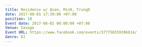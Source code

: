```yaml
---
title: Residence w/ Quan, Min8, TrungD
date: 2017-08-01 17:39:00 +07:00
position: 18
Event date: 2017-08-02 00:00:00 +07:00
Venue: Savage
Event URL: https://www.facebook.com/events/377750359306814/
Genre: DJ
---
```


